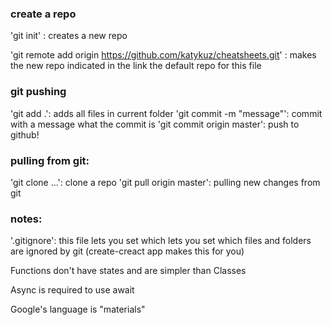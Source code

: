 ### create a repo

'git init' : creates a new repo

'git remote add origin https://github.com/katykuz/cheatsheets.git' : makes the new repo indicated in the link the default repo for this file



### git pushing

'git add .': adds all files in current folder
'git commit -m "message"': commit with a message what the commit is
'git commit origin master': push to github!

### pulling from git:

'git clone ...': clone a repo
'git pull origin master': pulling new changes from git


### notes:

'.gitignore': this file lets you set which lets you set which files and folders are ignored by git (create-creact app makes this for you)

Functions don't have states and are simpler than Classes

Async is required to use await

Google's language is "materials"

